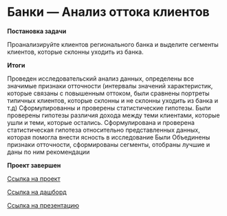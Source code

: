 # Банки — Анализ оттока клиентов

<b>Постановка задачи</b>


Проанализируйте клиентов регионального банка и выделите сегменты клиентов, которые склонны уходить из банка.

<b>Итоги</b>

Проведен исследовательский анализ данных, определены все значимые
признаки отточности (интервалы значений характеристик, которые связаны с
повышенным оттоком, были сравнены портреты типичных клиентов, которые
склонны и не склонны уходить из банка и т.д)
Сформулированны и проверены статистические гипотезы.
Были проверены гипотезы различия дохода между теми клиентами, которые
ушли и теми, которые остались.
Сформулирована и проверена статистическая гипотеза относительно
представленных данных, которая помогла внести ясность в исследование
Были Объединены признаки отточности, сформированы сегменты, отобраны
лучшие и даны по ним рекомендации

<b>Проект завершен</b> 

[Ссылка на проект](https://github.com/Dmitriykuprienko/Portfolio/blob/main/Выпускной%20проект.%20Анализ%20оттока%20клиентов/дипломный%20проект.ipynb)

[Ссылка на дашборд](https://public.tableau.com/views/Dashbanks/Dashboard1?:language=en-US&:display_count=n&:origin=viz_share_link)


[Ссылка на презентацию](https://disk.yandex.ru/i/Sdnw3jW7eZLwcg)
